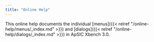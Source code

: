 ```yaml
---
title: "Online Help"
---
```


This online help documents the individual [menus]({{< relref "/online-help/menus/_index.md" >}}) and 
[dialogs]({{< relref "/online-help/dialogs/_index.md" >}}) in ApSIC Xbench 3.0.